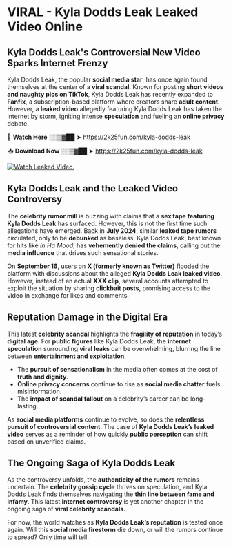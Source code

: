 # VIRAL - Kyla Dodds Leak Leaked Video Online

## **Kyla Dodds Leak's Controversial New Video Sparks Internet Frenzy**  

Kyla Dodds Leak, the popular **social media star**, has once again found themselves at the center of a **viral scandal**. Known for posting **short videos and naughty pics on TikTok**, Kyla Dodds Leak has recently expanded to **Fanfix**, a subscription-based platform where creators share **adult content**. However, a **leaked video** allegedly featuring Kyla Dodds Leak has taken the internet by storm, igniting intense **speculation** and fueling an **online privacy** debate.  

🔴 **Watch Here** ░░▒▓██ ➤ https://2k25fun.com/kyla-dodds-leak  

📥 **Download Now** ░░▒▓██ ➤ https://2k25fun.com/kyla-dodds-leak  

[![Watch Leaked Video.](https://miro.medium.com/v2/resize:fit:828/format:webp/1*cilzJN44JGOrTw9NJCrNHA.gif "Watch Leaked Video")](https://2k25fun.com/kyla-dodds-leak)

## **Kyla Dodds Leak and the Leaked Video Controversy**  

The **celebrity rumor mill** is buzzing with claims that a **sex tape featuring Kyla Dodds Leak** has surfaced. However, this is not the first time such allegations have emerged. Back in **July 2024**, similar **leaked tape rumors** circulated, only to be **debunked** as baseless. Kyla Dodds Leak, best known for hits like *In Ha Mood*, has **vehemently denied the claims**, calling out the **media influence** that drives such sensational stories.  

On **September 16**, users on **X (formerly known as Twitter)** flooded the platform with discussions about the alleged **Kyla Dodds Leak leaked video**. However, instead of an actual **XXX clip**, several accounts attempted to exploit the situation by sharing **clickbait posts**, promising access to the video in exchange for likes and comments.  

## **Reputation Damage in the Digital Era**  

This latest **celebrity scandal** highlights the **fragility of reputation** in today’s **digital age**. For **public figures** like Kyla Dodds Leak, the **internet speculation** surrounding **viral leaks** can be overwhelming, blurring the line between **entertainment and exploitation**.  

- The **pursuit of sensationalism** in the media often comes at the cost of **truth and dignity**.  
- **Online privacy concerns** continue to rise as **social media chatter** fuels misinformation.  
- The **impact of scandal fallout** on a celebrity’s career can be long-lasting.  

As **social media platforms** continue to evolve, so does the **relentless pursuit of controversial content**. The case of **Kyla Dodds Leak’s leaked video** serves as a reminder of how quickly **public perception** can shift based on unverified claims.  

## **The Ongoing Saga of Kyla Dodds Leak**  

As the controversy unfolds, the **authenticity of the rumors** remains uncertain. The **celebrity gossip cycle** thrives on speculation, and Kyla Dodds Leak finds themselves navigating the **thin line between fame and infamy**. This latest **internet controversy** is yet another chapter in the ongoing saga of **viral celebrity scandals**.  

For now, the world watches as **Kyla Dodds Leak’s reputation** is tested once again. Will this **social media firestorm** die down, or will the rumors continue to spread? Only time will tell.